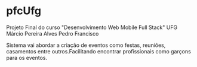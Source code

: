 # pfcUfg
Projeto Final do curso "Desenvolvimento Web Mobile Full Stack" UFG
Márcio Pereira Alves
Pedro Francisco

Sistema vai abordar a criação de eventos como festas, reuniões, casamentos entre outros.Facilitando encontrar profissionais como garçons para os eventos.

